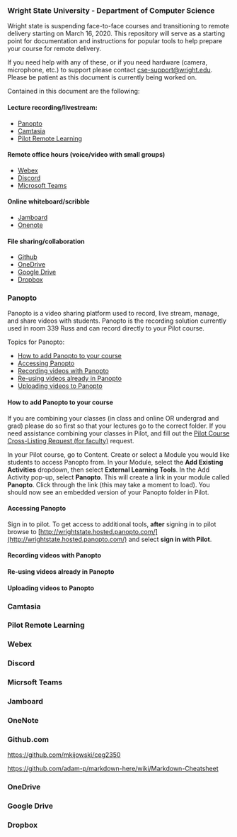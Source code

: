 ### Wright State University - Department of Computer Science
Wright state is suspending face-to-face courses and transitioning to remote 
delivery starting on March 16, 2020.  This repository will serve as a starting 
point for documentation and instructions for popular tools to help prepare your
course for remote delivery.

If you need help with any of these, or if you need hardware (camera, 
microphone, etc.) to support  please contact 
[cse-support@wright.edu](cse-support@wright.edu).  Please be patient as this document is currently being worked on.

Contained in this document are the following:

#### Lecture recording/livestream:
* [Panopto](https://github.com/mkijowski/remote-learning#panopto)
* [Camtasia](https://github.com/mkijowski/remote-learning#camtasia)
* [Pilot Remote Learning](https://github.com/mkijowski/remote-learning#pilot-remote-learning)

#### Remote office hours (voice/video with small groups)
* [Webex](https://github.com/mkijowski/remote-learning#webex)
* [Discord](https://github.com/mkijowski/remote-learning#discord)
* [Microsoft Teams](https://github.com/mkijowski/remote-learning#microsoft-teams)

#### Online whiteboard/scribble
* [Jamboard](https://github.com/mkijowski/remote-learning#jamboard)
* [Onenote](https://github.com/mkijowski/remote-learning#onenote)

#### File sharing/collaboration
* [Github](https://github.com/mkijowski/remote-learning#github)
* [OneDrive](https://github.com/mkijowski/remote-learning#onedrive)
* [Google Drive](https://github.com/mkijowski/remote-learning#google-drive)
* [Dropbox](https://github.com/mkijowski/remote-learning#dropbox)


### Panopto
Panopto is a video sharing platform used to record, live stream, manage, and 
share videos with students.  Panopto is the recording solution currently used
in room 339 Russ and can record directly to your Pilot course.

Topics for Panopto:
* [How to add Panopto to your course](https://github.com/mkijowski/remote-learning#how-to-add-panopto-to-your-course)
* [Accessing Panopto](https://github.com/mkijowski/remote-learning#Accessing-Panopto)
* [Recording videos with Panopto](https://github.com/mkijowski/remote-learning#Recording-videos-with-Panopto)
* [Re-using videos already in Panopto](https://github.com/mkijowski/remote-learning#Re-using-videos-already-in-Panopto)
* [Uploading videos to Panopto](https://github.com/mkijowski/remote-learning#Uploading-videos-to-Panopto)

#### How to add Panopto to your course
If you are combining your classes (in class and online OR undergrad and grad) 
please do so first so that your lectures go to the correct folder.  If you need 
assistance combining your classes in Pilot, and fill out the [Pilot Course Cross-Listing Request (for faculty)](https://wrightstate.service-now.com/nav_to.do?uri=%2Fcom.glideapp.servicecatalog_category_view.do%3Fv%3D1%26sysparm_parent%3D308c64bc13e2c30000263482e144b0b8%26sysparm_catalog%3De0d08b13c3330100c8b837659bba8fb4%26sysparm_catalog_view%3Dcatalog_Service_Cat)
 request.

In your Pilot course, go to Content.  Create or select a Module you would like 
students to access Panopto from.  In your Module, select the **Add Existing Activities** 
dropdown, then select **External Learning Tools**.  In the Add Activity pop-up, select 
**Panopto**.  This will create a link in your module called **Panopto**.  Click through 
the link (this may take a moment to load).  You should now see an embedded 
version of your Panopto folder in Pilot.  

#### Accessing Panopto
Sign in to pilot.
To get access to additional tools, **after** signing in to pilot browse to 
[http://wrightstate.hosted.panopto.com/](http://wrightstate.hosted.panopto.com/) 
and select **sign in with Pilot**.

#### Recording videos with Panopto

#### Re-using videos already in Panopto

#### Uploading videos to Panopto

### Camtasia


### Pilot Remote Learning


### Webex


### Discord


### Micrsoft Teams


### Jamboard


### OneNote


### Github.com
https://github.com/mkijowski/ceg2350

https://github.com/adam-p/markdown-here/wiki/Markdown-Cheatsheet

### OneDrive


### Google Drive


### Dropbox


